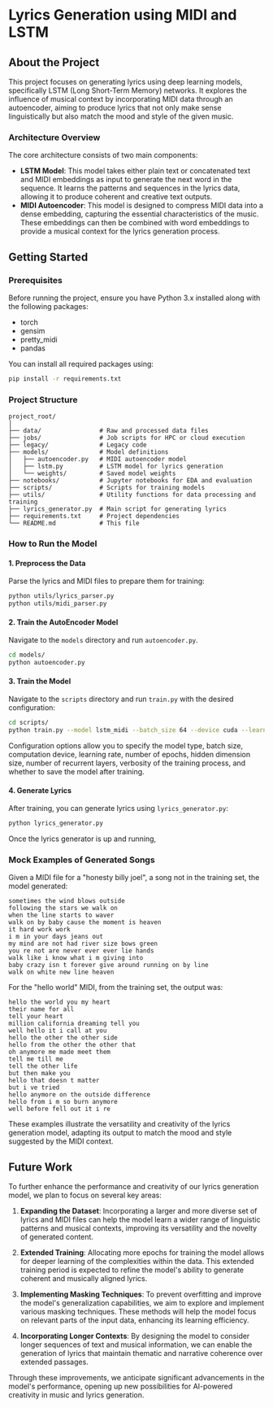 ﻿# Lyrics Generation using MIDI and LSTM

## About the Project

This project focuses on generating lyrics using deep learning models, specifically LSTM (Long Short-Term Memory) networks. It explores the influence of musical context by incorporating MIDI data through an autoencoder, aiming to produce lyrics that not only make sense linguistically but also match the mood and style of the given music.

### Architecture Overview

The core architecture consists of two main components:
- **LSTM Model**: This model takes either plain text or concatenated text and MIDI embeddings as input to generate the next word in the sequence. It learns the patterns and sequences in the lyrics data, allowing it to produce coherent and creative text outputs.
- **MIDI Autoencoder**: This model is designed to compress MIDI data into a dense embedding, capturing the essential characteristics of the music. These embeddings can then be combined with word embeddings to provide a musical context for the lyrics generation process.

## Getting Started

### Prerequisites

Before running the project, ensure you have Python 3.x installed along with the following packages:
- torch
- gensim
- pretty_midi
- pandas


You can install all required packages using:
```bash
pip install -r requirements.txt
```

### Project Structure

```
project_root/
│
├── data/                # Raw and processed data files
├── jobs/                # Job scripts for HPC or cloud execution
├── legacy/              # Legacy code
├── models/              # Model definitions
│   ├── autoencoder.py   # MIDI autoencoder model
│   ├── lstm.py          # LSTM model for lyrics generation
│   └── weights/         # Saved model weights
├── notebooks/           # Jupyter notebooks for EDA and evaluation
├── scripts/             # Scripts for training models 
├── utils/               # Utility functions for data processing and training
├── lyrics_generator.py  # Main script for generating lyrics
├── requirements.txt     # Project dependencies
└── README.md            # This file
```

### How to Run the Model

#### 1. Preprocess the Data

Parse the lyrics and MIDI files to prepare them for training:

```bash
python utils/lyrics_parser.py
python utils/midi_parser.py
```

#### 2. Train the AutoEncoder Model 

Navigate to the `models` directory and run `autoencoder.py`.

```bash
cd models/
python autoencoder.py 
```

#### 3. Train the Model

Navigate to the `scripts` directory and run `train.py` with the desired configuration:

```bash
cd scripts/
python train.py --model lstm_midi --batch_size 64 --device cuda --learningrate 0.001 --epochs 10 --hidden_dim 128 --num_layers 2 --verbosity True --save True
```

Configuration options allow you to specify the model type, batch size, computation device, learning rate, number of epochs, hidden dimension size, number of recurrent layers, verbosity of the training process, and whether to save the model after training.

#### 4. Generate Lyrics

After training, you can generate lyrics using `lyrics_generator.py`:

```bash
python lyrics_generator.py
```

Once the lyrics generator is up and running, 
### Mock Examples of Generated Songs

Given a MIDI file for a "honesty billy joel", a song not in the training set, the model generated:

```
sometimes the wind blows outside 
following the stars we walk on 
when the line starts to waver
walk on by baby cause the moment is heaven
it hard work work 
i m in your days jeans out 
my mind are not had river size bows green 
you re not are never ever ever lie hands 
walk like i know what i m giving into 
baby crazy isn t forever give around running on by line 
walk on white new line heaven 
```

For the "hello world" MIDI, from the training set, the output was:

```
hello the world you my heart 
their name for all 
tell your heart 
million california dreaming tell you 
well hello it i call at you 
hello the other the other side 
hello from the other the other that 
oh anymore me made meet them 
tell me till me 
tell the other life 
but then make you 
hello that doesn t matter 
but i ve tried 
hello anymore on the outside difference 
hello from i m so burn anymore 
well before fell out it i re
```

These examples illustrate the versatility and creativity of the lyrics generation model, adapting its output to match the mood and style suggested by the MIDI context.

## Future Work

To further enhance the performance and creativity of our lyrics generation model, we plan to focus on several key areas:

1. **Expanding the Dataset**: Incorporating a larger and more diverse set of lyrics and MIDI files can help the model learn a wider range of linguistic patterns and musical contexts, improving its versatility and the novelty of generated content.

2. **Extended Training**: Allocating more epochs for training the model allows for deeper learning of the complexities within the data. This extended training period is expected to refine the model's ability to generate coherent and musically aligned lyrics.

3. **Implementing Masking Techniques**: To prevent overfitting and improve the model's generalization capabilities, we aim to explore and implement various masking techniques. These methods will help the model focus on relevant parts of the input data, enhancing its learning efficiency.

4. **Incorporating Longer Contexts**: By designing the model to consider longer sequences of text and musical information, we can enable the generation of lyrics that maintain thematic and narrative coherence over extended passages.

Through these improvements, we anticipate significant advancements in the model's performance, opening up new possibilities for AI-powered creativity in music and lyrics generation.
